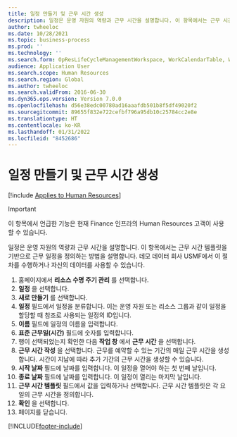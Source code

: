 ```yaml
---
title: 일정 만들기 및 근무 시간 생성
description: 일정은 운영 자원의 역량과 근무 시간을 설명합니다. 이 항목에서는 근무 시간 템플릿을 기반으로 근무 일정을 정의하는 방법을 설명합니다.
author: twheeloc
ms.date: 10/28/2021
ms.topic: business-process
ms.prod: ''
ms.technology: ''
ms.search.form: OpResLifeCycleManagementWorkspace, WorkCalendarTable, WorkCalendarDate, HcmPersonnelManagementWorkspace, WrkCtrGroupDateCalendar, WrkCtrDateCalendar
audience: Application User
ms.search.scope: Human Resources
ms.search.region: Global
ms.author: twheeloc
ms.search.validFrom: 2016-06-30
ms.dyn365.ops.version: Version 7.0.0
ms.openlocfilehash: d56e38edc00780ad16aaafdb501b8f5df49020f2
ms.sourcegitcommit: 89655f832e722cefbf796a95db10c25784cc2e8e
ms.translationtype: HT
ms.contentlocale: ko-KR
ms.lasthandoff: 01/31/2022
ms.locfileid: "8452686"
---
```

# <a name="create-calendars-and-generate-working-times"></a>일정 만들기 및 근무 시간 생성

[!include [Applies to Human Resources](../includes/applies-to-hr.md)]

> [!IMPORTANT]
> 이 항목에서 언급한 기능은 현재 Finance 인프라의 Human Resources 고객이 사용할 수 있습니다.  


일정은 운영 자원의 역량과 근무 시간을 설명합니다. 이 항목에서는 근무 시간 템플릿을 기반으로 근무 일정을 정의하는 방법을 설명합니다. 데모 데이터 회사 USMF에서 이 절차를 수행하거나 자신의 데이터를 사용할 수 있습니다.

1. 홈페이지에서 **리소스 수명 주기 관리** 를 선택합니다.
2. **일정** 을 선택합니다.
3. **새로 만들기** 를 선택합니다.
4. **일정** 필드에서 일정을 분류합니다. 이는 운영 자원 또는 리소스 그룹과 같이 일정을 할당할 때 참조로 사용되는 일정의 ID입니다.  
5. **이름** 필드에 일정의 이름을 입력합니다.
6. **표준 근무일(시간)** 필드에 숫자를 입력합니다.
7. 행이 선택되었는지 확인한 다음 **작업 창** 에서 **근무 시간** 을 선택합니다.
8. **근무 시간 작성** 을 선택합니다. 근무를 예약할 수 있는 기간의 매일 근무 시간을 생성합니다. 시간이 지남에 따라 추가 기간의 근무 시간을 생성할 수 있습니다.  
9. **시작 날짜** 필드에 날짜를 입력합니다. 이 일정을 열어야 하는 첫 번째 날입니다.  
10. **종료 날짜** 필드에 날짜를 입력합니다. 이 일정이 열리는 마지막 날입니다.  
11. **근무 시간 템플릿** 필드에서 값을 입력하거나 선택합니다. 근무 시간 템플릿은 각 요일의 근무 시간을 정의합니다.  
12. **확인** 을 선택합니다.
13. 페이지를 닫습니다.



[!INCLUDE[footer-include](../includes/footer-banner.md)]
